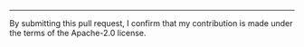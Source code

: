 

---
By submitting this pull request, I confirm that my contribution is made under the terms of the Apache-2.0 license.
